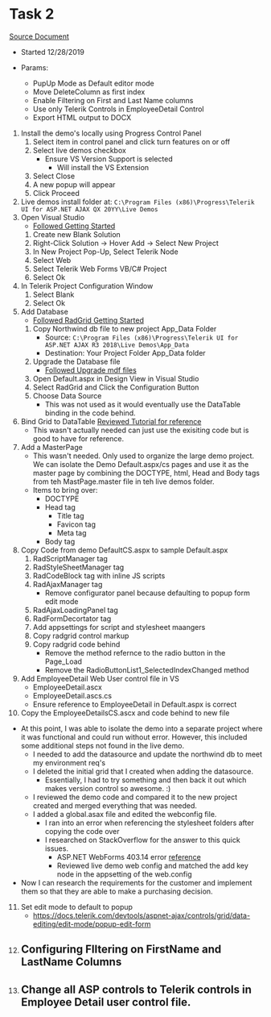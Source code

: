 # Task 2
[Source Document](./TSE-Task2.docx)
- Started 12/28/2019

- Params:
    * PupUp Mode as Default editor mode
    * Move DeleteColumn as first index
    * Enable Filtering on First and Last Name columns
    * Use only Telerik Controls in EmployeeDetail Control
    * Export HTML output to DOCX

1. Install the demo's locally using Progress Control Panel
    1. Select item in control panel and click turn features on or off
    2. Select live demos checkbox
        * Ensure VS Version Support is selected
            - Will install the VS Extension
    3. Select Close
    4. A new popup will appear 
    5. Click Proceed
2. Live demos install folder at: ```C:\Program Files (x86)\Progress\Telerik UI for ASP.NET AJAX QX 20YY\Live Demos```
3. Open Visual Studio 
    - [Followed Getting Started](https://docs.telerik.com/devtools/aspnet-ajax/getting-started/first-steps)
    1. Create new Blank Solution
    2. Right-Click Solution -> Hover Add -> Select New Project
    3. In New Project Pop-Up, Select Telerik Node
    4. Select Web
    5. Select Telerik Web Forms VB/C# Project
    6. Select Ok
4. In Telerik Project Configuration Window
    1. Select Blank
    2. Select Ok
5. Add Database
    - [Followed RadGrid Getting Started](https://docs.telerik.com/devtools/aspnet-ajax/controls/grid/getting-started/getting-started-with-radgrid-for-asp.net-ajax)
    1. Copy Northwind db file to new project App_Data Folder
        - Source: ```C:\Program Files (x86)\Progress\Telerik UI for ASP.NET AJAX R3 2018\Live Demos\App_Data```
        - Destination: Your Project Folder App_Data folder
    2. Upgrade the Database file
        - [Followed Upgrade mdf files](https://docs.microsoft.com/en-us/visualstudio/data-tools/upgrade-dot-mdf-files?view=vs-2017)
    2. Open Default.aspx in Design View in Visual Studio
    3. Select RadGrid and Click the Configuration Button
    4. Choose Data Source
        - This was not used as it would eventually use the DataTable binding in the code behind.
6. Bind Grid to DataTable [Reviewed Tutorial for reference](https://docs.telerik.com/devtools/aspnet-ajax/controls/grid/data-binding/understanding-data-binding/server-side-binding/various-data-sources/binding-to-datatable-or-dataset)
    - This wasn't actually needed can just use the exisiting code but is good to have for reference.
7. Add a MasterPage 
    - This wasn't needed. Only used to organize the large demo project. We can isolate the Demo Default.aspx/cs pages and use it as the master page by combining the DOCTYPE, html, Head and Body tags from teh MastPage.master file in teh live demos folder.
    - Items to bring over:
        - DOCTYPE
        - Head tag
            - Title tag
            - Favicon tag
            - Meta tag
        - Body tag
8. Copy Code from demo DefaultCS.aspx to sample Default.aspx
    1.  RadScriptManager tag
    2.  RadStyleSheetManager tag
    3.  RadCodeBlock tag with inline JS scripts
    4.  RadAjaxManager tag
        - Remove configurator panel because defaulting to popup form edit mode
    5. RadAjaxLoadingPanel tag
    6. RadFormDecortator tag
    7. Add appsettings for script and stylesheet maangers
    8. Copy radgrid control markup
    9. Copy radgrid code behind
        - Remove the method refernce to the radio button in the Page_Load
        - Remove the RadioButtonList1_SelectedIndexChanged method
9. Add EmployeeDetail Web User control file in VS
    - EmployeeDetail.ascx
    - EmployeeDetail.ascs.cs
    - Ensure reference to EmployeeDetail in Default.aspx is correct
10. Copy the EmployeeDetailsCS.ascx and code behind to new file
* At this point, I was able to isolate the demo into a separate project where it was functional and could run without error. However, this included some additional steps not found in the live demo.
    - I needed to add the datasource and update the northwind db to meet my environment req's
    - I deleted the initial grid that I created when adding the datasource.
        - Essentially, I had to try something and then back it out which makes version control so awesome. :)    
    - I reviewed the demo code and compared it to the new project created and merged everything that was needed.
    - I added a global.asax file and edited the webconfig file.
        - I ran into an error when referencing the stylesheet folders after copying the code over
        - I researched on StackOverflow for the answer to this quick issues.
            -   ASP.NET WebForms 403.14 error [reference](https://stackoverflow.com/questions/7880852/http-error-403-14-forbidden-error-when-accessing-website)
            -   Reviewed live demo web config and matched the add key node in the appsetting of the web.config
* Now I can research the requirements for the customer and implement them so that they are able to make a purchasing decision.
11. Set edit mode to default to popup
    - https://docs.telerik.com/devtools/aspnet-ajax/controls/grid/data-editing/edit-mode/popup-edit-form
12. Configuring FIltering on FirstName and LastName Columns
    - 
11. Change all ASP controls to Telerik controls in Employee Detail user control file.
    - 
